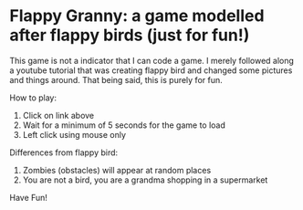 # Flappy Granny: a game modelled after flappy birds (just for fun!)
This game is not a indicator that I can code a game.
I merely followed along a youtube tutorial that was creating flappy bird and changed some pictures and things around. That being said, this is purely for fun.

How to play:
1) Click on link above
2) Wait for a minimum of 5 seconds for the game to load
3) Left click using mouse only

Differences from flappy bird:
1) Zombies (obstacles) will appear at random places
2) You are not a bird, you are a grandma shopping in a supermarket

Have Fun!
